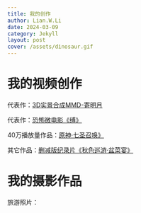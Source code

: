```yaml
---
title: 我的创作
author: Lian.W.Li
date: 2024-03-09
category: Jekyll
layout: post
cover: /assets/dinosaur.gif
---
```


# 我的视频创作

代表作：[3D实景合成MMD-寄明月](https://player.bilibili.com/player.html?aid=474434954&bvid=BV1zK411D7HU)

代表作：[恐怖微电影《缚》](https://player.bilibili.com/player.html?aid=474434954&bvid=BV1zK411D7HU)

40万播放量作品：[原神·七圣召唤》](https://player.bilibili.com/player.html?aid=474434954&bvid=BV1zK411D7HU)

其它作品：[删减版纪录片《秋色巡游·盆菜宴》](https://player.bilibili.com/player.html?aid=474434954&bvid=BV1zK411D7HU)


# 我的摄影作品

旅游照片：
